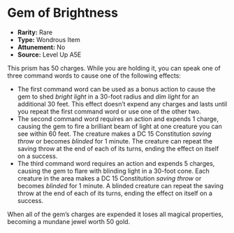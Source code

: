
# Gem of Brightness

* **Rarity:** Rare
* **Type:** Wondrous Item
* **Attunement:** No
* **Source:** Level Up A5E


This prism has 50 charges. While you are holding it, you can speak one of three command words to cause one of the following effects:

* The first command word can be used as a bonus action to cause the gem to shed _bright light_  in a 30-foot radius and _dim light_  for an additional 30 feet. This effect doesn’t expend any charges and lasts until you repeat the first command word or use one of the other two.
* The second command word requires an action and expends 1 charge, causing the gem to fire a brilliant beam of light at one creature you can see within 60 feet. The creature makes a DC 15 Constitution _saving throw_  or becomes _blinded_  for 1 minute. The creature can repeat the saving throw at the end of each of its turns, ending the effect on itself on a success.
* The third command word requires an action and expends 5 charges, causing the gem to flare with blinding light in a 30-foot cone. Each creature in the area makes a DC 15 Constitution _saving throw_  or becomes _blinded_  for 1 minute. A blinded creature can repeat the saving throw at the end of each of its turns, ending the effect on itself on a success.

When all of the gem’s charges are expended it loses all magical properties, becoming a mundane jewel worth 50 gold.
